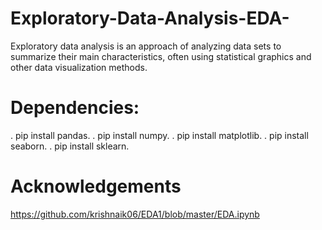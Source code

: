 # Exploratory-Data-Analysis-EDA-
Exploratory data analysis is an approach of analyzing data sets to summarize their main characteristics, often using statistical graphics and other data visualization methods.

# Dependencies:
. pip install pandas.
. pip install numpy.
. pip install matplotlib.
. pip install seaborn.
. pip install sklearn.

# Acknowledgements
https://github.com/krishnaik06/EDA1/blob/master/EDA.ipynb
